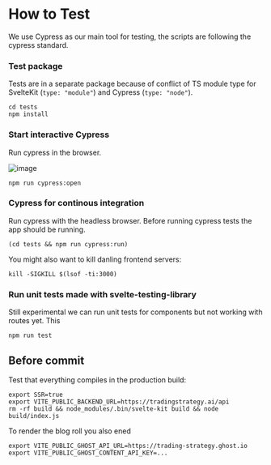 # How to Test

We use Cypress as our main tool for testing, the scripts are following the cypress standard.

### Test package

Tests are in a separate package because of conflict of TS module type for SvelteKit (`type: "module"`)
and Cypress (`type: "node"`).

```shell
cd tests
npm install
```

### Start interactive Cypress

Run cypress in the browser.

![image](https://user-images.githubusercontent.com/3521485/136263427-8ade3dbe-d658-4502-80f8-02bccb4400f0.png)

```shell
npm run cypress:open
```

### Cypress for continous integration

Run cypress with the headless browser. Before running cypress tests the app should be running.

```shell
(cd tests && npm run cypress:run)
```

You might also want to kill danling frontend servers:

```shell
kill -SIGKILL $(lsof -ti:3000)
```

### Run unit tests made with svelte-testing-library

Still experimental we can run unit tests for components but not working with routes yet. This

```shell
npm run test
```

## Before commit

Test that everything compiles in the production build:

```shell
export SSR=true
export VITE_PUBLIC_BACKEND_URL=https://tradingstrategy.ai/api
rm -rf build && node_modules/.bin/svelte-kit build && node build/index.js
```

To render the blog roll you also ened

```shell
export VITE_PUBLIC_GHOST_API_URL=https://trading-strategy.ghost.io
export VITE_PUBLIC_GHOST_CONTENT_API_KEY=...
```
